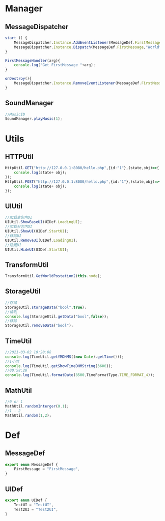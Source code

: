 
# Manager
## MessageDispatcher
```typescript
start () {
    MessageDispatcher.Instance.AddEventListener(MessageDef.FirstMessage,this.FirstMessageHandler,this)
    MessageDispatcher.Instance.Dispatch(MessageDef.FirstMessage,"World");
}

FirstMessageHandler(arg){
    console.log("Get FirstMessage "+arg);
}

onDestroy(){
    MessageDispatcher.Instance.RemoveEventListener(MessageDef.FirstMessagethis.FirstMessageHandler,this)
}
```
## SoundManager
```typescript
//MusicID
SoundManager.playMusic(1);
```
# Utils

## HTTPUtil
```typescript
HttpUtil.GET("http://127.0.0.1:8080/hello.php",{id:"1"},(state,obj)=>{
    console.log(state+ obj);
});
HttpUtil.POST("http://127.0.0.1:8080/hello.php",{id:"1"},(state,obj)=>{
    console.log(state+ obj);
});
```

## UIUtil
```typescript
//加载主包内UI
UIUtil.ShowBaseUI(UIDef.LoadingUI);
//加载分包内UI
UIUtil.ShowUI(UIDef.StartUI);
//移除UI
UIUtil.RemoveUI(UIDef.LoadingUI);
//隐藏UI
UIUtil.HideUI(UIDef.StartUI);
```
## TransformUtil
```typescript
TransformUtil.GetWorldPostation2(this.node);
```
## StorageUtil
```typescript
//存储
StorageUtil.storageData("bool",true);
//读取
console.log(StorageUtil.getData("bool",false));
//移除
StorageUtil.removeData("bool");
```
## TimeUtil
```typescript
//2021-03-02 10:28:08
console.log(TimeUtil.getYMDHMS((new Date).getTime()));
//1小时
console.log(TimeUtil.getShowTimeDHMString(3600));
//00:58:20
console.log(TimeUtil.formatDate(3500,TimeFormatType.TIME_FORMAT_4));
```
## MathUtil
```typescript
//0 or 1
MathUtil.randomInterger(0,1);
//1 - 2
MathUtil.random(1,2);
```
# Def
## MessageDef
```typescript
export enum MessageDef {
    FirstMessage = "FirstMessage",
}
```

## UIDef
```typescript
export enum UIDef {
    TestUI = "TestUI",
    Test2UI = "Test2UI",
}
```
